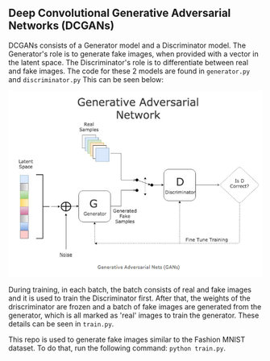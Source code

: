 

## Deep Convolutional Generative Adversarial Networks (DCGANs)

DCGANs consists of a Generator model and a Discriminator model. The Generator's role is to generate fake images, when provided with a vector in the latent space. The Discriminator's role is to differentiate between real and fake images. The code for these 2 models are found in `generator.py` and `discriminator.py` This can be seen below:

<img src="network.PNG" width="1000">

During training, in each batch, the batch consists of real and fake images and it is used to train the Discriminator first. After that, the weights of the driscriminator are frozen and a batch of fake images are generated from the generator, which is all marked as 'real' images to train the generator. These details can be seen in `train.py`.

This repo is used to generate fake images similar to the Fashion MNIST dataset. To do that, run the following command: `python train.py`.

